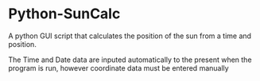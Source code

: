 # Python-SunCalc
A python GUI script that calculates the position of the sun from a time and position.

The Time and Date data are inputed automatically to the present when the program is run,
however coordinate data must be entered manually